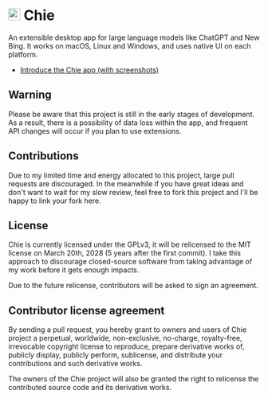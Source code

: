 <h1>
<a href="https://chie.app"><img src='https://chie.app/theme.png' width='24'></a>
Chie
</h1>

An extensible desktop app for large language models like ChatGPT and New Bing.
It works on macOS, Linux and Windows, and uses native UI on each platform.

* [Introduce the Chie app (with screenshots)](https://chie.app/posts/introduce-the-chie-app/)

## Warning

Please be aware that this project is still in the early stages of development.
As a result, there is a possibility of data loss within the app, and frequent
API changes will occur if you plan to use extensions.

## Contributions

Due to my limited time and energy allocated to this project, large pull
requests are discouraged. In the meanwhile if you have great ideas and don't
want to wait for my slow review, feel free to fork this project and I'll be
happy to link your fork here.

## License

Chie is currently licensed under the GPLv3, it will be relicensed to the MIT
license on March 20th, 2028 (5 years after the first commit). I take this
approach to discourage closed-source software from taking advantage of my work
before it gets enough impacts.

Due to the future relicense, contributors will be asked to sign an agreement.

## Contributor license agreement

By sending a pull request, you hereby grant to owners and users of Chie project
a perpetual, worldwide, non-exclusive, no-charge, royalty-free, irrevocable
copyright license to reproduce, prepare derivative works of, publicly display,
publicly perform, sublicense, and distribute your contributions and such
derivative works.

The owners of the Chie project will also be granted the right to relicense the
contributed source code and its derivative works.

